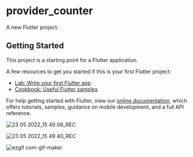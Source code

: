# provider_counter

A new Flutter project.

## Getting Started

This project is a starting point for a Flutter application.

A few resources to get you started if this is your first Flutter project:

- [Lab: Write your first Flutter app](https://flutter.dev/docs/get-started/codelab)
- [Cookbook: Useful Flutter samples](https://flutter.dev/docs/cookbook)

For help getting started with Flutter, view our
[online documentation](https://flutter.dev/docs), which offers tutorials,
samples, guidance on mobile development, and a full API reference.

![23 05 2022_15 49 06_REC](https://user-images.githubusercontent.com/58510288/169788161-ccab37e7-a300-4b3e-bed9-3bddc7ad0c34.png)

![23 05 2022_15 49 40_REC](https://user-images.githubusercontent.com/58510288/169788349-d51aa8de-8f75-4bab-899f-1a58cab33417.png)

![ezgif com-gif-maker](https://user-images.githubusercontent.com/58510288/169792052-d32ab373-2ea9-4dbd-b504-e29f90782fa9.gif)